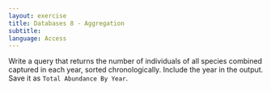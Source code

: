 ```yaml
---
layout: exercise
title: Databases 8 - Aggregation
subtitle:
language: Access
---
```


Write a query that returns the number of individuals of all species
combined captured in each year, sorted chronologically. Include the year
in the output. Save it as `Total Abundance By Year`.
